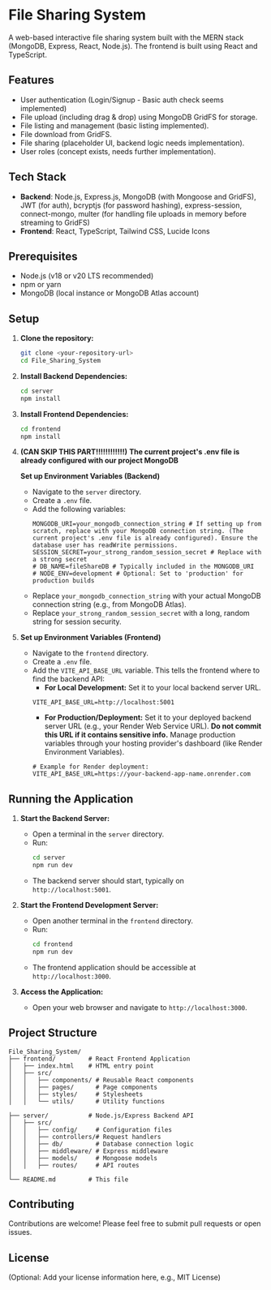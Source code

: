 # File Sharing System

A web-based interactive file sharing system built with the MERN stack (MongoDB, Express, React, Node.js). The frontend is built using React and TypeScript.

## Features

*   User authentication (Login/Signup - Basic auth check seems implemented)
*   File upload (including drag & drop) using MongoDB GridFS for storage.
*   File listing and management (basic listing implemented).
*   File download from GridFS.
*   File sharing (placeholder UI, backend logic needs implementation).
*   User roles (concept exists, needs further implementation).

## Tech Stack

*   **Backend**: Node.js, Express.js, MongoDB (with Mongoose and GridFS), JWT (for auth), bcryptjs (for password hashing), express-session, connect-mongo, multer (for handling file uploads in memory before streaming to GridFS)
*   **Frontend**: React, TypeScript, Tailwind CSS, Lucide Icons

## Prerequisites

*   Node.js (v18 or v20 LTS recommended)
*   npm or yarn
*   MongoDB (local instance or MongoDB Atlas account)

## Setup

1.  **Clone the repository:**
    ```bash
    git clone <your-repository-url>
    cd File_Sharing_System
    ```

2.  **Install Backend Dependencies:**
    ```bash
    cd server
    npm install
    ```

3.  **Install Frontend Dependencies:**
    ```bash
    cd frontend
    npm install
    ```

4.  **(CAN SKIP THIS PART!!!!!!!!!!!!)** 
    **The current project's .env file is already configured with our project MongoDB** 

    **Set up Environment Variables (Backend)** 
    *   Navigate to the `server` directory.
    *   Create a `.env` file.
    *   Add the following variables:
        ```env
        MONGODB_URI=your_mongodb_connection_string # If setting up from scratch, replace with your MongoDB connection string. (The current project's .env file is already configured). Ensure the database user has readWrite permissions.
        SESSION_SECRET=your_strong_random_session_secret # Replace with a strong secret
        # DB_NAME=fileShareDB # Typically included in the MONGODB_URI
        # NODE_ENV=development # Optional: Set to 'production' for production builds
        ```
    *   Replace `your_mongodb_connection_string` with your actual MongoDB connection string (e.g., from MongoDB Atlas).
    *   Replace `your_strong_random_session_secret` with a long, random string for session security.

5.  **Set up Environment Variables (Frontend)**
    *   Navigate to the `frontend` directory.
    *   Create a `.env` file.
    *   Add the `VITE_API_BASE_URL` variable. This tells the frontend where to find the backend API:
        *   **For Local Development:** Set it to your local backend server URL.
          ```env
          VITE_API_BASE_URL=http://localhost:5001
          ```
        *   **For Production/Deployment:** Set it to your deployed backend server URL (e.g., your Render Web Service URL). **Do not commit this URL if it contains sensitive info.** Manage production variables through your hosting provider's dashboard (like Render Environment Variables).
          ```env
          # Example for Render deployment:
          VITE_API_BASE_URL=https://your-backend-app-name.onrender.com 
          ```

## Running the Application

1.  **Start the Backend Server:**
    *   Open a terminal in the `server` directory.
    *   Run:
        ```bash
        cd server
        npm run dev
        ```
    *   The backend server should start, typically on `http://localhost:5001`.

2.  **Start the Frontend Development Server:**
    *   Open another terminal in the `frontend` directory.
    *   Run:
        ```bash
        cd frontend
        npm run dev
        ```
    *   The frontend application should be accessible at `http://localhost:3000`.

3.  **Access the Application:**
    *   Open your web browser and navigate to `http://localhost:3000`.

## Project Structure

```
File_Sharing_System/
├── frontend/         # React Frontend Application
│   ├── index.html    # HTML entry point
│   ├── src/
│   │   ├── components/ # Reusable React components
│   │   ├── pages/      # Page components
│   │   ├── styles/     # Stylesheets 
│   │   └── utils/      # Utility functions

├── server/           # Node.js/Express Backend API
│   ├── src/
│   │   ├── config/     # Configuration files 
│   │   ├── controllers/# Request handlers
│   │   ├── db/         # Database connection logic
│   │   ├── middleware/ # Express middleware 
│   │   ├── models/     # Mongoose models
│   │   ├── routes/     # API routes 
│
└── README.md         # This file
```

## Contributing

Contributions are welcome! Please feel free to submit pull requests or open issues.

## License

(Optional: Add your license information here, e.g., MIT License) 